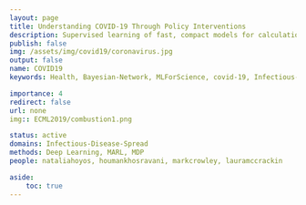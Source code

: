 ```yaml
---
layout: page
title: Understanding COVID-19 Through Policy Interventions
description: Supervised learning of fast, compact models for calculations needed to simulate combustion. 
publish: false
img: /assets/img/covid19/coronavirus.jpg
output: false
name: COVID19
keywords: Health, Bayesian-Network, MLForScience, covid-19, Infectious-Disease-Spread

importance: 4
redirect: false
url: none 
img:: ECML2019/combustion1.png

status: active
domains: Infectious-Disease-Spread
methods: Deep Learning, MARL, MDP
people: nataliahoyos, houmankhosravani, markcrowley, lauramccrackin

aside: 
    toc: true
---
```


